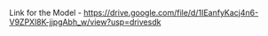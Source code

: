 Link for the Model - https://drive.google.com/file/d/1IEanfyKacj4n6-V9ZPXl8K-jjpgAbh_w/view?usp=drivesdk
